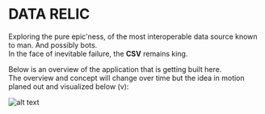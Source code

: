 # DATA RELIC

Exploring the pure epic'ness, of the most interoperable data source known to man. And possibly bots.  
In the face of inevitable failure, the **CSV** remains king.  
   
Below is an overview of the application that is getting built here.  
The overview and concept will change over time but the idea in motion planed out and visualized below (v):

![alt text](https://bafybeifsftqhgdjsjzqmughkmry7mn7skz54yb5bjsdalnhdv3td7yq4cq.ipfs.infura-ipfs.io/)

